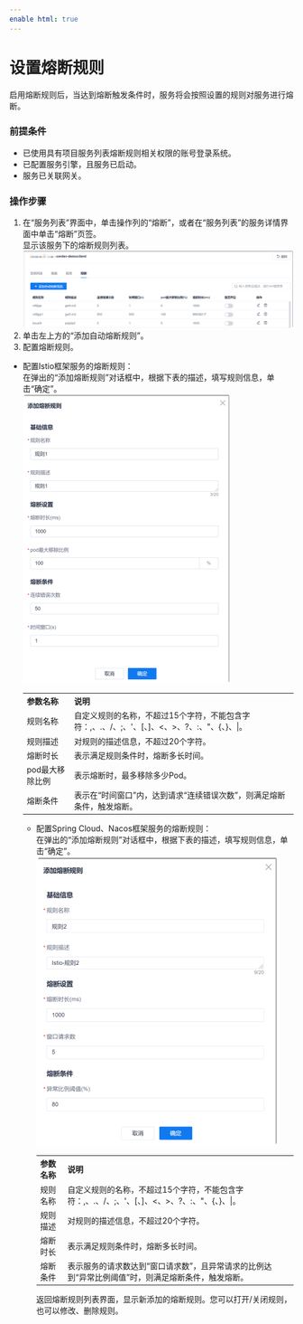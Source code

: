 ```yaml
---
enable html: true
---
```

# 设置熔断规则
启用熔断规则后，当达到熔断触发条件时，服务将会按照设置的规则对服务进行熔断。

### 前提条件     
* 已使用具有项目服务列表熔断规则相关权限的账号登录系统。
* 已配置服务引擎，且服务已启动。
* 服务已关联网关。

### 操作步骤     
1. 在“服务列表”界面中，单击操作列的“熔断”，或者在“服务列表”的服务详情界面中单击“熔断”页签。       
   显示该服务下的熔断规则列表。     
   <img src="fig/应用管理-熔断01.png" style="zoom:50%">       
2. 单击左上方的“添加自动熔断规则”。
3. 配置熔断规则。
  * 配置Istio框架服务的熔断规则：        
      在弹出的“添加熔断规则”对话框中，根据下表的描述，填写规则信息，单击“确定”。       
      <img src="fig/应用管理-熔断02.png" style="zoom:50%">
      <table>
<tr>
    <th>参数名称</th>
    <th>说明</th>
</tr>
<tr>
    <td>规则名称</td>
    <td>自定义规则的名称，不超过15个字符，不能包含字符：,、.、/、;、'、[、]、<、>、?、:、"、{、}、|。</td>
</tr>
<tr>
    <td>规则描述</td>
    <td>对规则的描述信息，不超过20个字符。</td>
</tr>
<tr>
    <td>熔断时长</td>
    <td>表示满足规则条件时，熔断多长时间。</td>
</tr><tr>
    <td>pod最大移除比例</td>
    <td>表示熔断时，最多移除多少Pod。</td>
</tr>
<tr>
    <td>熔断条件</td>
    <td>表示在“时间窗口”内，达到请求“连续错误次数”，则满足熔断条件，触发熔断。</td>
</tr>
</table>

  * 配置Spring Cloud、Nacos框架服务的熔断规则：    
     在弹出的“添加熔断规则”对话框中，根据下表的描述，填写规则信息，单击“确定”。       
      <img src="fig/应用管理-熔断03.png" style="zoom:50%">
      <table>
<tr>
    <th>参数名称</th>
    <th>说明</th>
</tr>
<tr>
    <td>规则名称</td>
    <td>自定义规则的名称，不超过15个字符，不能包含字符：,、.、/、;、'、[、]、<、>、?、:、"、{、}、|。</td>
</tr>
<tr>
    <td>规则描述</td>
    <td>对规则的描述信息，不超过20个字符。</td>
</tr>
<tr>
    <td>熔断时长</td>
    <td>表示满足规则条件时，熔断多长时间。</td>
</tr><tr>
    <td>熔断条件</td>
    <td>表示服务的请求数达到“窗口请求数”，且异常请求的比例达到“异常比例阈值”时，则满足熔断条件，触发熔断。</td>
</tr>
</table>

返回熔断规则列表界面，显示新添加的熔断规则。您可以打开/关闭规则，也可以修改、删除规则。


